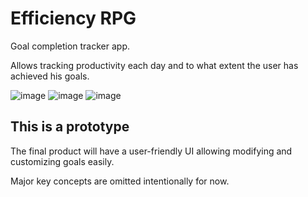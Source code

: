 # Efficiency RPG
Goal completion tracker app. 

Allows tracking productivity each day and to what 
extent the user has achieved his goals.

![image](https://user-images.githubusercontent.com/10809024/144013016-77d0ec16-f542-4945-b3e4-e9cc8e607305.png)
![image](https://user-images.githubusercontent.com/10809024/144012874-cee294a0-b028-40d3-9874-cadf3b58194c.png)
![image](https://user-images.githubusercontent.com/10809024/144012946-0fcb16df-d8b6-44e0-97c4-f9e9b4163e74.png)



## This is a prototype
The final product will have 
a user-friendly UI allowing modifying and 
customizing goals easily. 

Major key concepts are omitted intentionally 
for now. 



